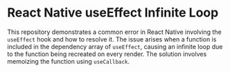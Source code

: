 # React Native useEffect Infinite Loop

This repository demonstrates a common error in React Native involving the `useEffect` hook and how to resolve it. The issue arises when a function is included in the dependency array of `useEffect`, causing an infinite loop due to the function being recreated on every render. The solution involves memoizing the function using `useCallback`. 